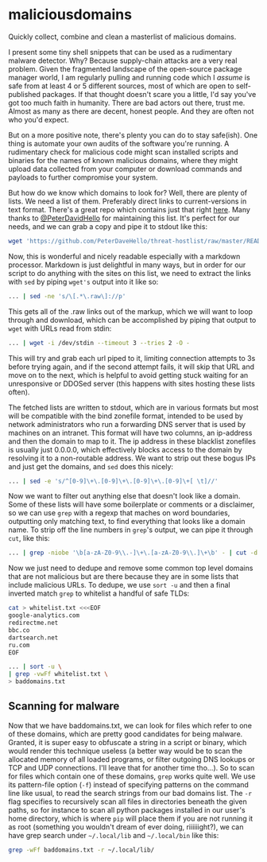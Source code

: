 # maliciousdomains
Quickly collect, combine and clean a masterlist of malicious domains.

I present some tiny shell snippets that can be used as a rudimentary malware detector. Why? Because supply-chain attacks are a very real problem. Given the fragmented landscape of the open-source package manager world, I am regularly pulling and running code which I *assume* is safe from at least 4 or 5 different sources, most of which are open to self-published packages. If that thought doesn't scare you a little, I'd say you've got too much faith in humanity. There are bad actors out there, trust me. Almost as many as there are decent, honest people. And they are often not who you'd expect.

But on a more positive note, there's plenty you can do to stay safe(ish). One thing is automate your own audits of the software you're running. A rudimentary check for malicious code might scan installed scripts and binaries for the names of known malicious domains, where they might upload data collected from your computer or download commands and payloads to further compromise your system.

But how do we know which domains to look for? Well, there are plenty of lists. We need a list of them. Preferably direct links to current-versions in text format. There's a great repo which contains just that right [here](https://github.com/PeterDaveHello/threat-hostlist). Many thanks to [@PeterDavidHello](https://github.com/PeterDavidHello) for maintaining this list. It's perfect for our needs, and we can grab a copy and pipe it to stdout like this:

```bash
wget 'https://github.com/PeterDaveHello/threat-hostlist/raw/master/README.md' -O -
```

Now, this is wonderful and nicely readable especially with a markdown processor. Markdown is just delightful in many ways, but in order for our script to do anything with the sites on this list, we need to extract the links with `sed` by piping `wget's` output into it like so:

```bash
... | sed -ne 's/\[.*\.raw\]://p'
```

This gets all of the .raw links out of the markup, which we will want to loop through and download, which can be accomplished by piping that output to `wget` with URLs read from stdin:

```bash
... | wget -i /dev/stdin --timeout 3 --tries 2 -O -
```

This will try and grab each url piped to it, limiting connection attempts to 3s before trying again, and if the second attempt fails, it will skip that URL and move on to the next, which is helpful to avoid getting stuck waiting for an unresponsive or DDOSed server (this happens with sites hosting these lists often).

The fetched lists are written to stdout, which are in various 
formats but most will be compatible with the bind zonefile format, intended to be used by network administrators who run a forwarding DNS server that 
is used by machines on an intranet. This format will have two columns, an ip-address and then the domain to map to it. The ip address in these blacklist zonefiles is usually just 0.0.0.0, which effectively blocks access to the domain by resolving it to a non-routable address. We want to strip out these bogus IPs and just get the domains, and `sed` does this nicely:

```bash
... | sed -e 's/^[0-9]\+\.[0-9]\+\.[0-9]\+\.[0-9]\+[ \t]//'
```

Now we want to filter out anything else that doesn't look like a domain. Some of these lists will have some boilerplate or comments or a disclaimer, so we can use `grep` with a regexp that maches on word boundaries, outputting only matching text, to find everything that looks like a domain name. To strip off the line numbers in `grep`'s output, we can pipe it through `cut`, like this:

```bash
... | grep -niobe '\b[a-zA-Z0-9\\.-]\+\.[a-zA-Z0-9\\.]\+\b' - | cut -d ':' -f 3-
```

Now we just need to dedupe and remove some common top level domains that are not malicious but are there because they are in some lists that include malicious URLs. To dedupe, we use `sort -u` and then a final inverted match `grep` to whitelist a handful of safe TLDs:

```bash
cat > whitelist.txt <<<EOF
google-analytics.com
redirectme.net
bbc.co
dartsearch.net
ru.com
EOF
```

```bash
... | sort -u \
| grep -vwFf whitelist.txt \
> baddomains.txt
```

## Scanning for malware

Now that we have baddomains.txt, we can look for files which refer to one of these domains, which are pretty good candidates for being malware. Granted, it is super easy to obfuscate a string in a script or binary, which would render this technique useless (a better way would be to scan the allocated memory of all loaded programs, or filter outgoing DNS lookups or TCP and UDP connections. I'll leave that for another time tho...). So to scan for files which contain one of these domains, `grep` works quite well. We use its pattern-file option (`-f`) instead of specifying patterns on the command line like usual, to read the search strings from our bad domains list. The `-r` flag specifies to recursively scan all files in directories beneath the given paths, so for instance to scan all python packages installed in our user's home directory, which is where `pip` will place them if you are not running it as root (something you wouldn't dream of ever doing, riiiiiight?), we can have grep search under `~/.local/lib` and `~/.local/bin` like this:

```bash
grep -wFf baddomains.txt -r ~/.local/lib/
```
